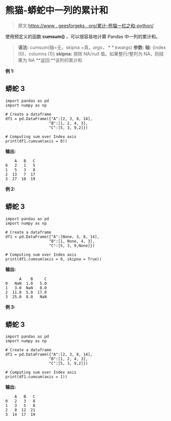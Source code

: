 # 熊猫-蟒蛇中一列的累计和

> 原文:[https://www . geesforgeks . org/累计-熊猫一栏之和-python/](https://www.geeksforgeeks.org/cumulative-sum-of-a-column-in-pandas-python/)

使用预定义的函数 **cumsum()** ，可以很容易地计算 Pandas 中一列的累计和。

> **语法:** cumsum(轴=无，skipna =真，*args，* * * kwargs)
> **参数:**
> **轴:** {index (0)，columns (1)}
> **skipna:** 排除 NA/null 值。如果整行/整列为 NA，则结果为 NA
> **返回:**该列的累计和

**例 1:**

## 蟒蛇 3

```
import pandas as pd
import numpy as np

# Create a dataframe
df1 = pd.DataFrame({"A":[2, 3, 8, 14], 
                   "B":[1, 2, 4, 3], 
                   "C":[5, 3, 9,2]}) 

# Computing sum over Index axis
print(df1.cumsum(axis = 0))
```

**输出:**

```
    A   B   C
0   2   1   5
1   5   3   8
2  13   7  17
3  27  10  19

```

**例 2:**

## 蟒蛇 3

```
import pandas as pd
import numpy as np

# Create a dataframe
df1 = pd.DataFrame({"A":[None, 3, 8, 14], 
                   "B":[1, None, 4, 3], 
                   "C":[5, 3, 9,None]}) 

# Computing sum over Index axis
print(df1.cumsum(axis = 0, skipna = True))
```

**输出:**

```
      A    B     C
0   NaN  1.0   5.0
1   3.0  NaN   8.0
2  11.0  5.0  17.0
3  25.0  8.0   NaN

```

**例 3:**

## 蟒蛇 3

```
import pandas as pd
import numpy as np

# Create a dataframe
df1 = pd.DataFrame({"A":[2, 3, 8, 14], 
                   "B":[1, 2, 4, 3], 
                   "C":[5, 3, 9,2]}) 

# Computing sum over Index axis
print(df1.cumsum(axis = 1))
```

**输出:**

```
    A   B   C
0   2   3   8
1   3   5   8
2   8  12  21
3  14  17  19

```